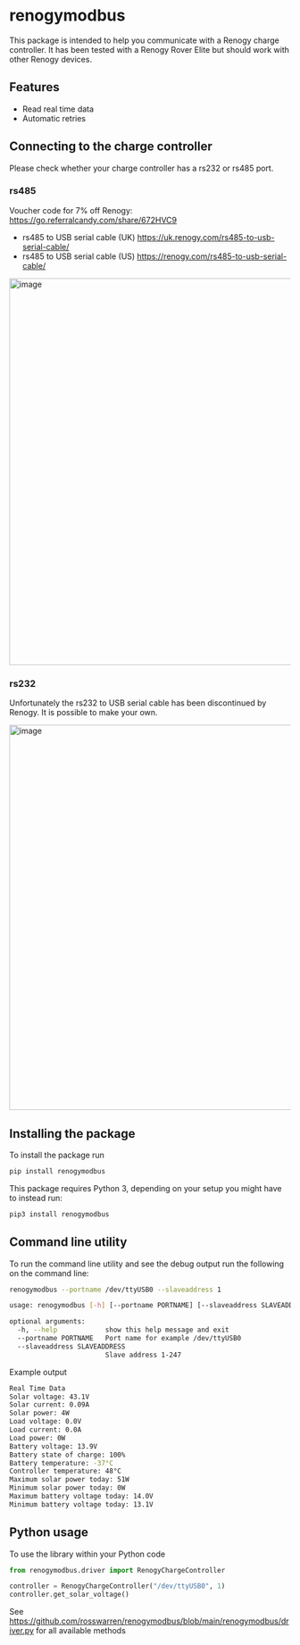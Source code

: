 # renogymodbus

This package is intended to help you communicate with a Renogy charge controller. It has been tested with a Renogy Rover Elite but should work with other Renogy devices.

## Features
* Read real time data
* Automatic retries

## Connecting to the charge controller
Please check whether your charge controller has a rs232 or rs485 port.

### rs485
Voucher code for 7% off Renogy: https://go.referralcandy.com/share/672HVC9

* rs485 to USB serial cable (UK) https://uk.renogy.com/rs485-to-usb-serial-cable/
* rs485 to USB serial cable (US) https://renogy.com/rs485-to-usb-serial-cable/

<img width="693" alt="image" src="https://user-images.githubusercontent.com/613642/179362448-12a805d1-4475-45cc-b3d7-c8a8e9c4b409.png">

### rs232
Unfortunately the rs232 to USB serial cable has been discontinued by Renogy. It is possible to make your own.

<img width="690" alt="image" src="https://user-images.githubusercontent.com/613642/179362464-35bde1f8-fcb2-43d8-8a52-0232ffa210e8.png">


## Installing the package


To install the package run

```sh
pip install renogymodbus
```

This package requires Python 3, depending on your setup you might have to instead run:

```sh
pip3 install renogymodbus
```


## Command line utility

To run the command line utility and see the debug output run the following on the command line:

```sh
renogymodbus --portname /dev/ttyUSB0 --slaveaddress 1
```

```sh
usage: renogymodbus [-h] [--portname PORTNAME] [--slaveaddress SLAVEADDRESS]

optional arguments:
  -h, --help            show this help message and exit
  --portname PORTNAME   Port name for example /dev/ttyUSB0
  --slaveaddress SLAVEADDRESS
                        Slave address 1-247
```

Example output

```sh
Real Time Data
Solar voltage: 43.1V
Solar current: 0.09A
Solar power: 4W
Load voltage: 0.0V
Load current: 0.0A
Load power: 0W
Battery voltage: 13.9V
Battery state of charge: 100%
Battery temperature: -37°C
Controller temperature: 48°C
Maximum solar power today: 51W
Minimum solar power today: 0W
Maximum battery voltage today: 14.0V
Minimum battery voltage today: 13.1V
```

## Python usage

To use the library within your Python code

```python
from renogymodbus.driver import RenogyChargeController

controller = RenogyChargeController("/dev/ttyUSB0", 1)
controller.get_solar_voltage()
```

See https://github.com/rosswarren/renogymodbus/blob/main/renogymodbus/driver.py for all available methods
